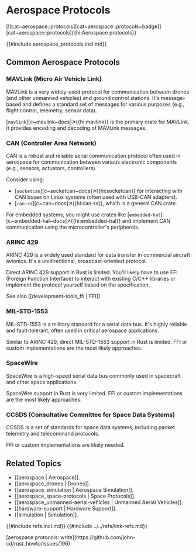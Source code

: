 # Aerospace Protocols

[![cat~aerospace::protocols][cat~aerospace::protocols~badge]][cat~aerospace::protocols]{{hi:Aerospace protocols}}

{{#include aerospace_protocols.incl.md}}

## Common Aerospace Protocols

### MAVLink (Micro Air Vehicle Link)

MAVLink is a very widely-used protocol for communication between drones (and other unmanned vehicles) and ground control stations. It's message-based and defines a standard set of messages for various purposes (e.g., flight control, telemetry, sensor data).

[`mavlink`][c~mavlink~docs]↗{{hi:mavlink}} is the primary crate for MAVLink. It provides encoding and decoding of MAVLink messages.

### CAN (Controller Area Network)

CAN is a robust and reliable serial communication protocol often used in aerospace for communication between various electronic components (e.g., sensors, actuators, controllers).

Consider using:

- [`socketcan`][c~socketcan~docs]↗{{hi:socketcan}} for interacting with CAN buses on Linux systems (often used with USB-CAN adapters).
- [`can-rs`][c~can~docs]↗{{hi:can-rs}}, which is a general CAN crate.

For embedded systems, you might use crates like [`embedded-hal`][c~embedded-hal~docs]↗{{hi:embedded-hal}} and implement CAN communication using the microcontroller's peripherals.

### ARINC 429

ARINC 429 is a widely used standard for data transfer in commercial aircraft avionics. It's a unidirectional, broadcast-oriented protocol.

Direct ARINC 429 support in Rust is limited. You'll likely have to use FFI (Foreign Function Interface) to interact with existing C/C++ libraries or implement the protocol yourself based on the specification.

See also [[development-tools_ffi | FFI]].

### MIL-STD-1553

MIL-STD-1553 is a military standard for a serial data bus. It's highly reliable and fault-tolerant, often used in critical aerospace applications.

Similar to ARINC 429, direct MIL-STD-1553 support in Rust is limited. FFI or custom implementations are the most likely approaches.

### SpaceWire

SpaceWire is a high-speed serial data bus commonly used in spacecraft and other space applications.

SpaceWire support in Rust is very limited. FFI or custom implementations are the most likely approaches.

### CCSDS (Consultative Committee for Space Data Systems)

CCSDS is a set of standards for space data systems, including packet telemetry and telecommand protocols.

FFI or custom implementations are likely needed.

## Related Topics

- [[aerospace | Aerospace]].
- [[aerospace_drones | Drones]].
- [[aerospace_simulation | Aerospace Simulation]].
- [[aerospace_space-protocols | Space Protocols]].
- [[aerospace_unmanned-aerial-vehicles | Unmanned Aerial Vehicles]].
- [[hardware-support | Hardware Support]].
- [[simulation | Simulation]].

{{#include refs.incl.md}}
{{#include ../../refs/link-refs.md}}

<div class="hidden">
[aerospace protocols: write](https://github.com/john-cd/rust_howto/issues/196)
</div>
